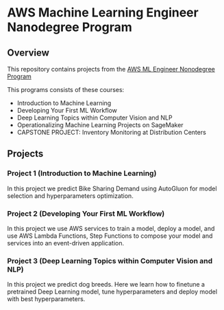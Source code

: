 # AWS Machine Learning Engineer Nanodegree Program
## Overview
This repository contains projects from the [AWS ML Engineer Nonodegree Program](https://www.udacity.com/course/aws-machine-learning-engineer-nanodegree--nd189)

This programs consists of these courses:
* Introduction to Machine Learning
* Developing Your First ML Workflow
* Deep Learning Topics within Computer Vision and NLP
* Operationalizing Machine Learning Projects on SageMaker
* CAPSTONE PROJECT: Inventory Monitoring at Distribution Centers

## Projects
### Project 1 (Introduction to Machine Learning)
In this project we predict Bike Sharing Demand using AutoGluon for model selection and hyperparameters optimization.

### Project 2 (Developing Your First ML Workflow)
In this project we use AWS services to train a model, deploy a model, and use AWS Lambda Functions, Step Functions to compose your model and services into an event-driven application.

### Project 3 (Deep Learning Topics within Computer Vision and NLP)
In this project we predict dog breeds. Here we learn how to finetune a pretrained Deep Learning model, tune hyperparameters and deploy model with best hyperparameters.